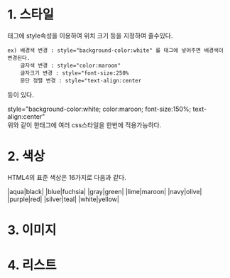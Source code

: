 # 1. 스타일
태그에 style속성을 이용하여 위치 크기 등을 지정하여 줄수있다. 


    ex) 배경색 변경 : style="background-color:white" 를 태그에 넣어주면 배경색이 변경된다.
        글자색 변경 : style="color:maroon"
        글자크기 변경 : style="font-size:250%
        문단 정렬 변경 : style="text-align:center
        
등이 있다.

 style="background-color:white; color:maroon; font-size:150%; text-align:center"         
 위와 같이 한태그에 여러 css스타일을 한번에 적용가능하다.
   
# 2. 색상

HTML4의 표준 색상은 16가지로 
다음과 같다.

|aqua|black|
|blue|fuchsia|
|gray|green|
|lime|maroon|
|navy|olive|
|purple|red|
|silver|teal|
|white|yellow|


# 3. 이미지

# 4. 리스트
